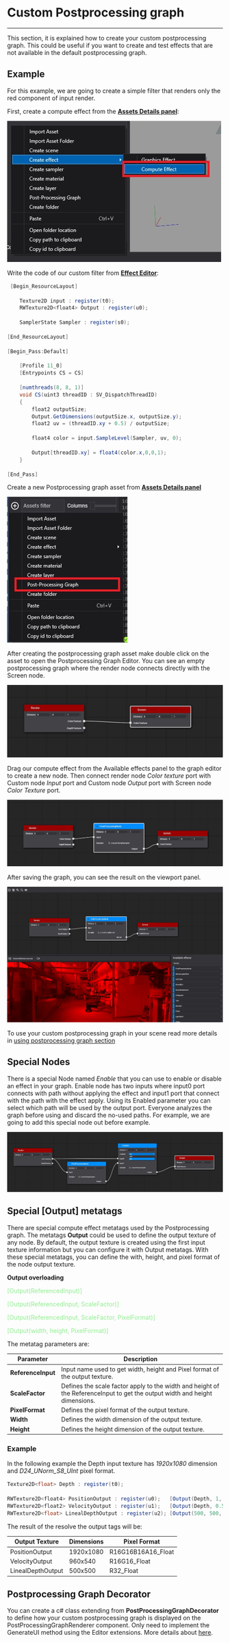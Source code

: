 # Custom Postprocessing graph
---

This section, it is explained how to create your custom postprocessing graph. This could be useful if you want to create and test effects that are not available in the default postprocessing graph.

## Example

For this example, we are going to create a simple filter that renders only the red component of input render.

First, create a compute effect from the [**Assets Details panel**](../../evergine_studio/interface.md):

![Create a compute effect](images/createComputeEffect.jpg)

Write the code of our custom filter from [**Effect Editor**](../effects/effect_editor.md):

```csharp
 [Begin_ResourceLayout]

    Texture2D input : register(t0);
    RWTexture2D<float4> Output : register(u0);

    SamplerState Sampler : register(s0);

[End_ResourceLayout]

[Begin_Pass:Default]

    [Profile 11_0]
    [Entrypoints CS = CS]

    [numthreads(8, 8, 1)]
    void CS(uint3 threadID : SV_DispatchThreadID)
    {
        float2 outputSize;
        Output.GetDimensions(outputSize.x, outputSize.y);
        float2 uv = (threadID.xy + 0.5) / outputSize;		

        float4 color = input.SampleLevel(Sampler, uv, 0);

        Output[threadID.xy] = float4(color.x,0,0,1);	
    }

[End_Pass]
```

Create a new Postprocessing graph asset from [**Assets Details panel**](../../evergine_studio/interface.md)

![Create postprocessing graph asset](images/AssetsDetailsMenu.jpg)

After creating the postprocessing graph asset make double click on the asset to open the Postprocessing Graph Editor. You can see an empty postprocessing graph where the render node connects directly with the Screen node.

![Empty Postprocessing graph](images/EmptyPostprocessingGraph.jpg)

Drag our compute effect from the Available effects panel to the graph editor to create a new node. Then connect render node _Color texture_ port with Custom node _Input_ port and Custom node _Output_ port with Screen node _Color Texture_ port.

![Custom graph](images/customGraph.jpg)

After saving the graph, you can see the result on the viewport panel.

![Custom Graph Result](images/customGraphResult.jpg)

To use your custom postprocessing graph in your scene read more details in [using postprocessing graph section](using_postprocessing_graphs.md)


## Special Nodes

There is a special Node named _Enable_ that you can use to enable or disable an effect in your graph. Enable node has two inputs where input0 port connects with path without applying the effect and input1 port that connect with the path with the effect apply. Using its Enabled parameter you can select which path will be used by the output port. Everyone analyzes the graph before using and discard the no-used paths. For example, we are going to add this special node out before example.

![Enable node](images/EnableNode.jpg)

## Special [Output] metatags

There are special compute effect metatags used by the Postprocessing graph. The metatags **Output** could be used to define the output texture of any node. By default, the output texture is created using the first input texture information but you can configure it with Output metatags. With these special metatags, you can define the with, height, and pixel format of the node output texture.  

**Output overloading**

<span style="color:lightgreen">[Output(ReferencedInput)]</span>

<span style="color:lightgreen">[Output(ReferencedInput, ScaleFactor)]</span>

<span style="color:lightgreen">[Output(ReferencedInput, ScaleFactor, PixelFormat)]</span>

<span style="color:lightgreen">[Output(width, height, PixelFormat)]</span>

The metatag parameters are:

| Parameter | Description |
| --------- | ----------- |
| **ReferenceInput** | Input name used to get width, height and Pixel format of the output texture.|
| **ScaleFactor** | Defines the scale factor apply to the width and height of the ReferenceInput to get the output width and height dimensions. |
| **PixelFormat** | Defines the pixel format of the output texture.|
| **Width** | Defines the width dimension of the output texture. |
| **Height** | Defines the height dimension of the output texture. |

### Example
In the following example the Depth input texture has _1920x1080_ dimension and _D24_UNorm_S8_UInt_ pixel format.

```csharp
Texture2D<float> Depth : register(t0);

RWTexture2D<float4> PositionOutput : register(u0);   [Output(Depth, 1, R16G16B16A16_Float)]
RWTexture2D<float2> VelocityOutput : register(u1);   [Output(Depth, 0.5, R16G16_Float)]
RWTexture2D<float> LinealDepthOutput : register(u2); [Output(500, 500, R32_Float)]
```

The result of the resolve the output tags will be:

| Output Texture | Dimensions | Pixel Format |
| ------- | ---------- | ------------ |
| PositionOutput | 1920x1080 | R16G16B16A16_Float |
| VelocityOutput | 960x540 | R16G16_Float |
| LinealDepthOutput | 500x500 | R32_Float |

## Postprocessing Graph Decorator

You can create a c# class extending from **PostProcessingGraphDecorator** to define how your custom postprocessing graph is displayed on the PostProcessingGraphRenderer component. Only need to implement the GenerateUI method using the Editor extensions. More details about [here]().